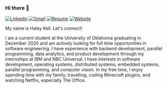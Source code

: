 ### Hi there 👋

[![Linkedin](https://img.shields.io/badge/-haleykell-blue&?logo=linkedin&color=blue&?link=https://www.linkedin.com/in/haleykell&link=https://www.linkedin.com/in/haleykell)](https://www.linkedin.com/in/haleykell) [![Gmail](https://img.shields.io/badge/-haley.a.kell-blue&?logo=gmail&logoColor=white&color=D14836&?link=mailto:haley.a.kell@gmail.com&link=mailto:haley.a.kell@gmail.com)](mailto:haley.a.kell@gmail.com) [![Resume](https://img.shields.io/badge/-Resume-blue&?color=blueviolet&?link=https://drive.google.com/file/d/1bGEaZgVihyC_JQafkVAM01gGRZXbBaFa/view?usp=sharing&link=https://drive.google.com/file/d/1bGEaZgVihyC_JQafkVAM01gGRZXbBaFa/view?usp=sharing)](https://drive.google.com/file/d/1bGEaZgVihyC_JQafkVAM01gGRZXbBaFa/view?usp=sharing) [![Website](https://img.shields.io/badge/-haleykell.me-blue&?color=darkred&?link=https://www.haleykell.me&link=https://www.haleykell.me)](http://www.haleykell.me)

My name is Haley Kell. Let's connect!

I am a current student at the University of Oklahoma graduating in December 2020 and am actively looking for full time opportunities in software engineering. I have experience with backend development, parallel programming, data analytics, and product development through my internships at IBM and NBC Universal. I have interests in software development, operating systems, distributed systems, embedded systems, parallel programming, and computer vision. In my free time, I enjoy spending time with my family, travelling, coding Minecraft plugins, and watching Netflix, especially The Office.
